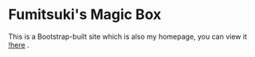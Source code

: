# Fumitsuki's Magic Box
This is a Bootstrap-built site which is also my homepage, you can view it [!here](http://homepage.ntu.edu.tw/~b04106003) .
